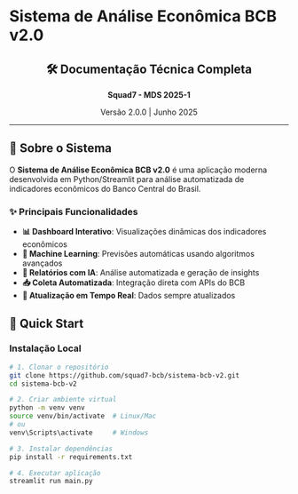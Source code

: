 # Sistema de Análise Econômica BCB v2.0

<div align="center">
  <h2>🛠 Documentação Técnica Completa</h2>
  <p><strong>Squad7 - MDS 2025-1</strong></p>
  <p>Versão 2.0.0 | Junho 2025</p>
</div>

---

## 🎯 Sobre o Sistema

O **Sistema de Análise Econômica BCB v2.0** é uma aplicação moderna desenvolvida em Python/Streamlit para análise automatizada de indicadores econômicos do Banco Central do Brasil.

### ✨ Principais Funcionalidades

- **📊 Dashboard Interativo**: Visualizações dinâmicas dos indicadores econômicos
- **🤖 Machine Learning**: Previsões automáticas usando algoritmos avançados
- **🧠 Relatórios com IA**: Análise automatizada e geração de insights
- **📥 Coleta Automatizada**: Integração direta com APIs do BCB
- **🔄 Atualização em Tempo Real**: Dados sempre atualizados

## 🚀 Quick Start

### **Instalação Local**

```bash
# 1. Clonar o repositório
git clone https://github.com/squad7-bcb/sistema-bcb-v2.git
cd sistema-bcb-v2

# 2. Criar ambiente virtual
python -m venv venv
source venv/bin/activate  # Linux/Mac
# ou
venv\Scripts\activate     # Windows

# 3. Instalar dependências
pip install -r requirements.txt

# 4. Executar aplicação
streamlit run main.py